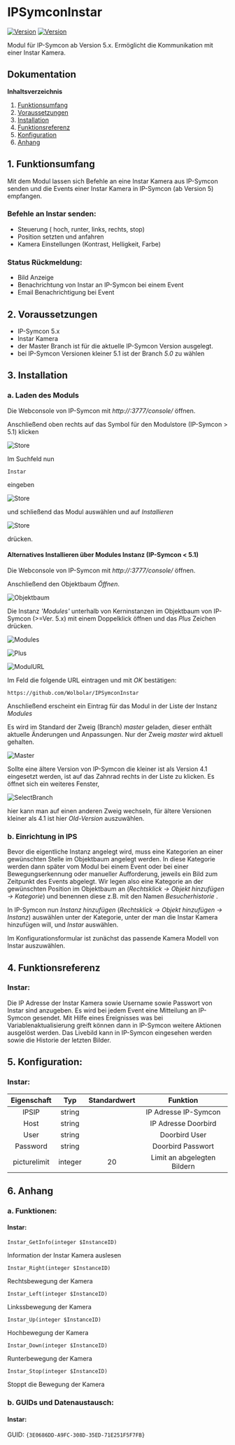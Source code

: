 # IPSymconInstar
[![Version](https://img.shields.io/badge/Symcon-PHPModul-red.svg)](https://www.symcon.de/service/dokumentation/entwicklerbereich/sdk-tools/sdk-php/)
[![Version](https://img.shields.io/badge/Symcon%20Version-5.0%20%3E-green.svg)](https://www.symcon.de/forum/threads/38222-IP-Symcon-5-0-verf%C3%BCgbar)


Modul für IP-Symcon ab Version 5.x. Ermöglicht die Kommunikation mit einer Instar Kamera.

## Dokumentation

**Inhaltsverzeichnis**

1. [Funktionsumfang](#1-funktionsumfang)  
2. [Voraussetzungen](#2-voraussetzungen)  
3. [Installation](#3-installation)  
4. [Funktionsreferenz](#4-funktionsreferenz)
5. [Konfiguration](#5-konfiguartion)  
6. [Anhang](#6-anhang)  

## 1. Funktionsumfang

Mit dem Modul lassen sich Befehle an eine Instar Kamera aus IP-Symcon senden und die Events einer Instar Kamera in IP-Symcon (ab Version 5) empfangen. 

### Befehle an Instar senden:  

 - Steuerung ( hoch, runter, links, rechts, stop) 
 - Position setzten und anfahren
 - Kamera Einstellungen (Kontrast, Helligkeit, Farbe)

### Status Rückmeldung:  

 - Bild Anzeige
 - Benachrichtung von Instar an IP-Symcon bei einem Event
 - Email Benachrichtigung bei Event	
  

## 2. Voraussetzungen

 - IP-Symcon 5.x
 - Instar Kamera
 - der Master Branch ist für die aktuelle IP-Symcon Version ausgelegt.
 - bei IP-Symcon Versionen kleiner 5.1 ist der Branch _5.0_ zu wählen

## 3. Installation

### a. Laden des Moduls

Die Webconsole von IP-Symcon mit _http://<IP-Symcon IP>:3777/console/_ öffnen. 


Anschließend oben rechts auf das Symbol für den Modulstore (IP-Symcon > 5.1) klicken

![Store](img/store_icon.png?raw=true "open store")

Im Suchfeld nun

```
Instar
```  

eingeben

![Store](img/module_store_search.png?raw=true "module search")

und schließend das Modul auswählen und auf _Installieren_

![Store](img/install.png?raw=true "install")

drücken.


#### Alternatives Installieren über Modules Instanz (IP-Symcon < 5.1)

Die Webconsole von IP-Symcon mit _http://<IP-Symcon IP>:3777/console/_ öffnen. 

Anschließend den Objektbaum _Öffnen_.

![Objektbaum](img/objektbaum.png?raw=true "Objektbaum")	

Die Instanz _'Modules'_ unterhalb von Kerninstanzen im Objektbaum von IP-Symcon (>=Ver. 5.x) mit einem Doppelklick öffnen und das  _Plus_ Zeichen drücken.

![Modules](img/Modules.png?raw=true "Modules")	

![Plus](img/plus.png?raw=true "Plus")	

![ModulURL](img/add_module.png?raw=true "Add Module")
 
Im Feld die folgende URL eintragen und mit _OK_ bestätigen:

```
https://github.com/Wolbolar/IPSymconInstar
```  
	        
Anschließend erscheint ein Eintrag für das Modul in der Liste der Instanz _Modules_    

Es wird im Standard der Zweig (Branch) _master_ geladen, dieser enthält aktuelle Änderungen und Anpassungen.
Nur der Zweig _master_ wird aktuell gehalten.

![Master](img/master.png?raw=true "master") 

Sollte eine ältere Version von IP-Symcon die kleiner ist als Version 4.1 eingesetzt werden, ist auf das Zahnrad rechts in der Liste zu klicken.
Es öffnet sich ein weiteres Fenster,

![SelectBranch](img/select_branch.png?raw=true "select branch") 

hier kann man auf einen anderen Zweig wechseln, für ältere Versionen kleiner als 4.1 ist hier
_Old-Version_ auszuwählen. 

### b. Einrichtung in IPS


Bevor die eigentliche Instanz angelegt wird, muss eine Kategorien an einer gewünschten Stelle im Objektbaum angelegt werden.
In diese Kategorie werden dann später vom Modul bei einem Event oder bei einer Bewegungserkennung oder manueller Aufforderung,
jeweils ein Bild zum Zeitpunkt des Events abgelegt.
Wir legen also eine Kategorie an der gewünschten Position im Objektbaum an (_Rechtsklick -> Objekt hinzufügen -> Kategorie_) und benennen diese z.B. mit
den Namen _Besucherhistorie_ .
	
In IP-Symcon nun _Instanz hinzufügen_ (_Rechtsklick -> Objekt hinzufügen -> Instanz_) auswählen unter der Kategorie, unter der man die Instar Kamera hinzufügen will,
und _Instar_ auswählen.
 
Im Konfigurationsformular ist zunächst das passende Kamera Modell von Instar auszuwählen.


## 4. Funktionsreferenz

### Instar:

Die IP Adresse der Instar Kamera sowie Username sowie Passwort von Instar sind anzugeben.
Es wird bei jedem Event eine Mitteilung an IP-Symcon gesendet.
Mit Hilfe eines Ereignisses was bei Variablenaktualisierung greift können dann in IP-Symcon weitere Aktionen
ausgelöst werden. Das Livebild kann in IP-Symcon eingesehen werden sowie die Historie der letzten Bilder.
	


## 5. Konfiguration:

### Instar:

| Eigenschaft | Typ     | Standardwert | Funktion                                  |
| :---------: | :-----: | :----------: | :---------------------------------------: |
| IPSIP       | string  |              | IP Adresse IP-Symcon                      |
| Host        | string  |              | IP Adresse Doorbird                       |
| User        | string  |              | Doorbird User                             |
| Password    | string  |              | Doorbird Passwort                         |
| picturelimit| integer |    20        | Limit an abgelegten Bildern               |






## 6. Anhang

###  a. Funktionen:

#### Instar:

`Instar_GetInfo(integer $InstanceID)`

Information der Instar Kamera auslesen

`Instar_Right(integer $InstanceID)`

Rechtsbewegung der Kamera

`Instar_Left(integer $InstanceID)`

Linkssbewegung der Kamera

`Instar_Up(integer $InstanceID)`

Hochbewegung der Kamera

`Instar_Down(integer $InstanceID)`

Runterbewegung der Kamera

`Instar_Stop(integer $InstanceID)`

Stoppt die Bewegung der Kamera

   



###  b. GUIDs und Datenaustausch:

#### Instar:

GUID: `{3E0686DD-A9FC-308D-35ED-71E251F5F7FB}` 